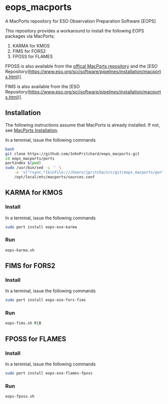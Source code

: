 # eops_macports
A MacPorts repository for ESO Observation Preparation Software [EOPS]

This repository provides a workaround to install the following EOPS packages via MacPorts:

1. KARMA for KMOS
2. FIMS for FORS2
3. FPOSS for FLAMES

FPOSS is also available from the [offical MacPorts repository](https://ports.macports.org/port/eso-flames-fposs/) and the [ESO Repository(https://www.eso.org/sci/software/pipelines/installation/macports.html)].

FIMS is also available from the [ESO Repository(https://www.eso.org/sci/software/pipelines/installation/macports.html)].

## Installation

The following instructions assume that MacPorts is already installed.
If not, see [MacPorts Installation](https://www.macports.org/install.php).

In a terminal, issue the following commands

```bash
bash
git clone https://github.com/JohnPritchard/eops_macports.git
cd eops_macports/ports
portindex $(pwd)
sudo /usr/bin/sed -i '' \
    -e 's[^rsync.*[&\nfile:///Users/jpritcha/src/git/eops_macports/ports[' \
    /opt/local/etc/macports/sources.conf
```

## KARMA for KMOS

### Install

In a terminal, issue the following commands

```bash
sudo port install eops-eso-karma
```

### Run

```bash
eops-karma.sh
```

## FIMS for FORS2

### Install

In a terminal, issue the following commands

```bash
sudo port install eops-eso-fors-fims
```

### Run

```bash
eops-fims.sh R|B
```

## FPOSS for FLAMES

### Install

In a terminal, issue the following commands

```bash
sudo port install eops-eso-flames-fposs
```

### Run

```bash
eops-fposs.sh
```

